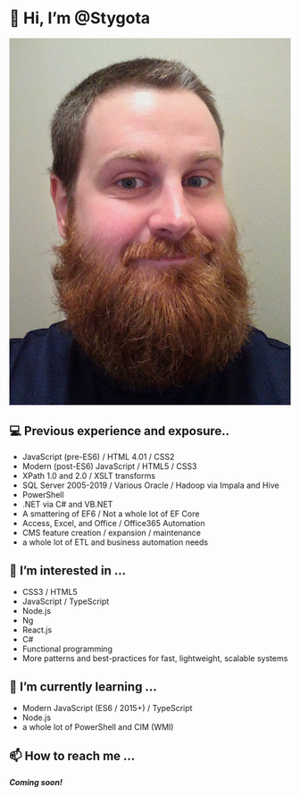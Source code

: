 # 👋 Hi, I’m @Stygota
![My profile picture - man with blue-grey eyes, red beard, and short dirty blonde hair looking at camera.](headshot_small.png)
## :computer: Previous experience and exposure..
- JavaScript (pre-ES6) / HTML 4.01 / CSS2
- Modern (post-ES6) JavaScript / HTML5 / CSS3
- XPath 1.0 and 2.0 / XSLT transforms
- SQL Server 2005-2019 / Various Oracle / Hadoop via Impala and Hive
- PowerShell
- .NET via C# and VB.NET
- A smattering of EF6 / Not a whole lot of EF Core
- Access, Excel, and Office / Office365 Automation
- CMS feature creation / expansion / maintenance
- a whole lot of ETL and business automation needs
## 👀 I’m interested in ...
- CSS3 / HTML5
- JavaScript / TypeScript
- Node.js
- Ng
- React.js
- C#
- Functional programming
- More patterns and best-practices for fast, lightweight, scalable systems
## 🌱 I’m currently learning ...
- Modern JavaScript (ES6 / 2015+) / TypeScript
- Node.js
- a whole lot of PowerShell and CIM (WMI)
## 📫 How to reach me ...
**_Coming soon!_**

<!---
Stygota/Stygota is a ✨ special ✨ repository because its `README.md` (this file) appears on your GitHub profile.
You can click the Preview link to take a look at your changes.
--->
